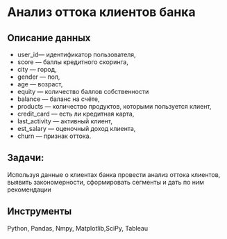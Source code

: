 # Анализ оттока клиентов банка

## Описание данных
- user_id— идентификатор пользователя,
- score — баллы кредитного скоринга,
- city — город,
- gender — пол,
- age — возраст,
- equity — количество баллов собственности
- balance — баланс на счёте,
- products — количество продуктов, которыми пользуется клиент,
- credit_card — есть ли кредитная карта,
- last_activity — активный клиент,
- est_salary — оценочный доход клиента,
- сhurn — признак оттока.

## Задачи:
Используя данные о клиентах банка провести анализ оттока клиентов, выявить закономерности, сформировать сегменты и дать по ним рекомендации

## Инструменты
Python, Pandas, Nmpy, Matplotlib,SciPy, Tableau
